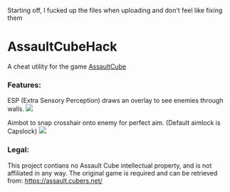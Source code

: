 Starting off, I fucked up the files when uploading and don't feel like fixing them

# AssaultCubeHack
A cheat utility for the game [AssaultCube](https://github.com/assaultcube/AC/)

### Features:
ESP (Extra Sensory Perception) draws an overlay to see enemies through walls.
![](/docs/esp.png)

Aimbot to snap crosshair onto enemy for perfect aim. (Default aimlock is Capslock)
![](/docs/aimbotAnimation.gif)


### Legal:
This project contians no Assault Cube intellectual property, and is not affiliated in any way. The original game is required and can be retrieved from: https://assault.cubers.net/

